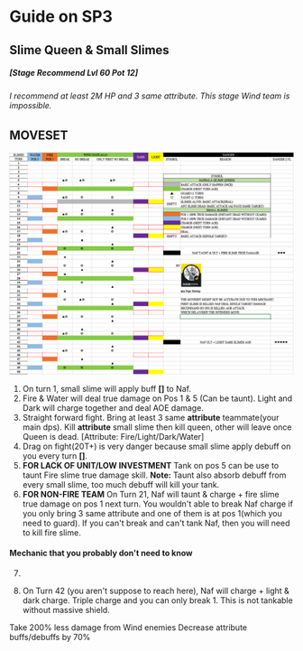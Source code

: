 # Guide on SP3
## Slime Queen & Small Slimes
##### [Stage Recommend Lvl 60 Pot 12]
###### I recommend at least 2M HP and 3 same attribute. This stage Wind team is impossible.

## MOVESET
![s4sp3moveset](../image/spguide/s4sp3moveset.png)

1. On turn 1, small slime will apply buff **[]** to Naf.
2. Fire & Water will deal true damage on Pos 1 & 5 (Can be taunt). Light and Dark will charge together and deal AOE damage. 
3. Straight forward fight. Bring at least 3 same **attribute** teammate(your main dps). Kill **attribute** small slime then kill queen, other will leave once Queen is dead. [Attribute: Fire/Light/Dark/Water]
4. Drag on fight(20T+) is very danger because small slime apply debuff on you every turn **[]**. 
5. **FOR LACK OF UNIT/LOW INVESTMENT** Tank on pos 5 can be use to taunt Fire slime true damage skill. **Note:** Taunt also absorb debuff from every small slime, too much debuff will kill your tank. 
6. **FOR NON-FIRE TEAM** On Turn 21, Naf will taunt & charge + fire slime true damage on pos 1 next turn. You wouldn't able to break Naf charge if you only bring 3 same attribute and one of them is at pos 1(which you need to guard). If you can't break and can't tank Naf, then you will need to kill fire slime.

#### Mechanic that you probably don't need to know
7. 

8. On Turn 42 (you aren't suppose to reach here), Naf will charge + light & dark charge. Triple charge and you can only break 1. This is not tankable without massive shield.


Take 200% less damage from Wind enemies
Decrease attribute buffs/debuffs by 70%

